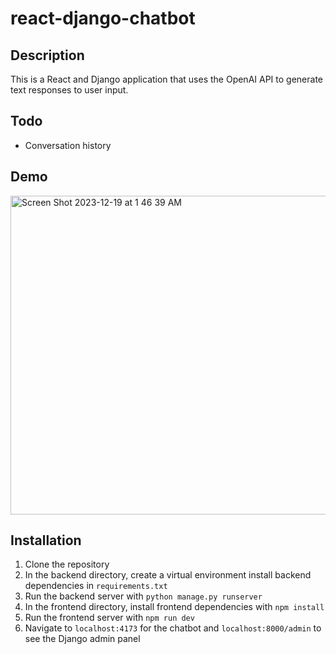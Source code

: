 # react-django-chatbot

## Description

This is a React and Django application that uses the OpenAI API to generate text responses to user input.

## Todo

- Conversation history

## Demo

<img width="510" alt="Screen Shot 2023-12-19 at 1 46 39 AM" src="https://github.com/jackbullen/react-django-chatbot-2/assets/37254717/d18a1b29-25e7-4bdd-8b67-a1b81e413c59">

## Installation

1. Clone the repository
2. In the backend directory, create a virtual environment install backend dependencies in `requirements.txt`
3. Run the backend server with `python manage.py runserver`
4. In the frontend directory, install frontend dependencies with `npm install`
5. Run the frontend server with `npm run dev`
6. Navigate to `localhost:4173` for the chatbot and `localhost:8000/admin` to see the Django admin panel
